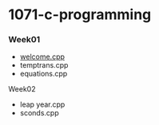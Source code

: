 # 1071-c-programming

### Week01

* [welcome.cpp]()
* temptrans.cpp
* equations.cpp

Week02

* leap year.cpp
* sconds.cpp
<!--stackedit_data:
eyJoaXN0b3J5IjpbMTg4OTE2NTY0MF19
-->